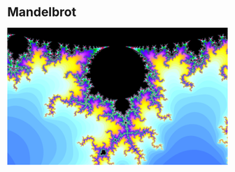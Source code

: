 # Mandelbrot
<img width="1440" alt="0" src="https://github.com/MonamiYP/Images/blob/main/Mandelbrot/0.png">
